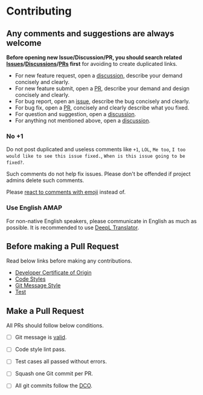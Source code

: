 # Contributing

## Any comments and suggestions are always welcome

**Before opening new Issue/Discussion/PR, you should search related [Issues][issue]/[Discussions][discussion]/[PRs][PR] first** for avoiding to create duplicated links.

- For new feature request, open a [discussion][], describe your demand concisely and clearly.
- For new feature submit, open a [PR][], describe your demand and design concisely and clearly.
- For bug report, open an [issue][], describe the bug concisely and clearly.
- For bug fix, open a [PR][], concisely and clearly describe what you fixed.
- For question and suggestion, open a [discussion][].
- For anything not mentioned above, open a [discussion][].

### No +1

Do not post duplicated and useless comments like `+1`, `LOL`, `Me too`, `I too would like to see this issue fixed.`, `When is this issue going to be fixed?`.

Such comments do not help fix issues. Please don't be offended if project admins delete such comments.

Please [react to comments with emoji][github-reaction] instead of.

### Use English AMAP

For non-native English speakers, please communicate in English as much as possible.
It is recommended to use [DeepL Translator](https://www.deepl.com/translator).

## Before making a Pull Request

Read below links before making any contributions.

- [Developer Certificate of Origin](./doc/dev/dco.md)
- [Code Styles](./doc/dev/code-styles.md)
- [Git Message Style](./doc/dev/git-message.md)
- [Test](./doc/dev/test.md)

## Make a Pull Request

All PRs should follow below conditions.

- [ ] Git message is [valid](./doc/dev/git-message.md).
- [ ] Code style lint pass.
- [ ] Test cases all passed without errors.
- [ ] Squash one Git commit per PR.
- [ ] All git commits follow the [DCO](./doc/dev/dco.md).


<!-- Links -->

[issue]: https://github.com/adoyle-h/one.nvim/issues
[discussion]: https://github.com/adoyle-h/one.nvim/discussions
[PR]: https://github.com/adoyle-h/one.nvim/pulls
[github-reaction]: https://github.blog/2016-03-10-add-reactions-to-pull-requests-issues-and-comments/
